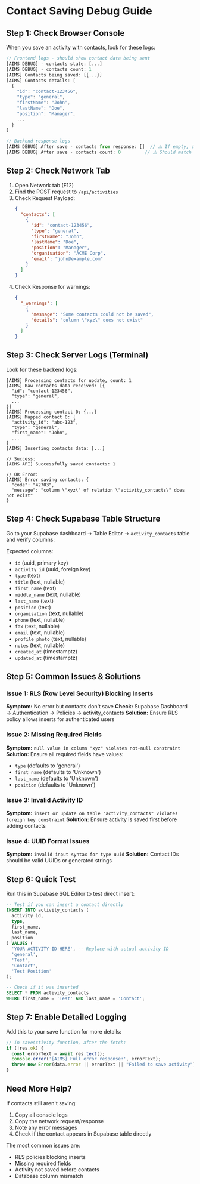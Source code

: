 # Contact Saving Debug Guide

## Step 1: Check Browser Console

When you save an activity with contacts, look for these logs:

```javascript
// Frontend logs - should show contact data being sent
[AIMS DEBUG] - contacts state: [...]
[AIMS DEBUG] - contacts count: 1
[AIMS] Contacts being saved: [{...}]
[AIMS] Contacts details: [
  {
    "id": "contact-123456",
    "type": "general",
    "firstName": "John",
    "lastName": "Doe",
    "position": "Manager",
    ...
  }
]

// Backend response logs
[AIMS DEBUG] After save - contacts from response: []  // ⚠️ If empty, contacts didn't save
[AIMS DEBUG] After save - contacts count: 0         // ⚠️ Should match sent count
```

## Step 2: Check Network Tab

1. Open Network tab (F12)
2. Find the POST request to `/api/activities`
3. Check Request Payload:
   ```json
   {
     "contacts": [
       {
         "id": "contact-123456",
         "type": "general",
         "firstName": "John",
         "lastName": "Doe",
         "position": "Manager",
         "organisation": "ACME Corp",
         "email": "john@example.com"
       }
     ]
   }
   ```
4. Check Response for warnings:
   ```json
   {
     "_warnings": [
       {
         "message": "Some contacts could not be saved",
         "details": "column \"xyz\" does not exist"
       }
     ]
   }
   ```

## Step 3: Check Server Logs (Terminal)

Look for these backend logs:

```
[AIMS] Processing contacts for update, count: 1
[AIMS] Raw contacts data received: [{
  "id": "contact-123456",
  "type": "general",
  ...
}]
[AIMS] Processing contact 0: {...}
[AIMS] Mapped contact 0: {
  "activity_id": "abc-123",
  "type": "general",
  "first_name": "John",
  ...
}
[AIMS] Inserting contacts data: [...]

// Success:
[AIMS API] Successfully saved contacts: 1

// OR Error:
[AIMS] Error saving contacts: {
  "code": "42703",
  "message": "column \"xyz\" of relation \"activity_contacts\" does not exist"
}
```

## Step 4: Check Supabase Table Structure

Go to your Supabase dashboard → Table Editor → `activity_contacts` table and verify columns:

Expected columns:
- `id` (uuid, primary key)
- `activity_id` (uuid, foreign key)
- `type` (text)
- `title` (text, nullable)
- `first_name` (text)
- `middle_name` (text, nullable)
- `last_name` (text)
- `position` (text)
- `organisation` (text, nullable)
- `phone` (text, nullable)
- `fax` (text, nullable)
- `email` (text, nullable)
- `profile_photo` (text, nullable)
- `notes` (text, nullable)
- `created_at` (timestamptz)
- `updated_at` (timestamptz)

## Step 5: Common Issues & Solutions

### Issue 1: RLS (Row Level Security) Blocking Inserts
**Symptom:** No error but contacts don't save
**Check:** Supabase Dashboard → Authentication → Policies → activity_contacts
**Solution:** Ensure RLS policy allows inserts for authenticated users

### Issue 2: Missing Required Fields
**Symptom:** `null value in column "xyz" violates not-null constraint`
**Solution:** Ensure all required fields have values:
- `type` (defaults to 'general')
- `first_name` (defaults to 'Unknown')
- `last_name` (defaults to 'Unknown')
- `position` (defaults to 'Unknown')

### Issue 3: Invalid Activity ID
**Symptom:** `insert or update on table "activity_contacts" violates foreign key constraint`
**Solution:** Ensure activity is saved first before adding contacts

### Issue 4: UUID Format Issues
**Symptom:** `invalid input syntax for type uuid`
**Solution:** Contact IDs should be valid UUIDs or generated strings

## Step 6: Quick Test

Run this in Supabase SQL Editor to test direct insert:

```sql
-- Test if you can insert a contact directly
INSERT INTO activity_contacts (
  activity_id,
  type,
  first_name,
  last_name,
  position
) VALUES (
  'YOUR-ACTIVITY-ID-HERE', -- Replace with actual activity ID
  'general',
  'Test',
  'Contact',
  'Test Position'
);

-- Check if it was inserted
SELECT * FROM activity_contacts 
WHERE first_name = 'Test' AND last_name = 'Contact';
```

## Step 7: Enable Detailed Logging

Add this to your save function for more details:

```javascript
// In saveActivity function, after the fetch:
if (!res.ok) {
  const errorText = await res.text();
  console.error('[AIMS] Full error response:', errorText);
  throw new Error(data.error || errorText || "Failed to save activity");
}
```

## Need More Help?

If contacts still aren't saving:
1. Copy all console logs
2. Copy the network request/response
3. Note any error messages
4. Check if the contact appears in Supabase table directly

The most common issues are:
- RLS policies blocking inserts
- Missing required fields
- Activity not saved before contacts
- Database column mismatch 